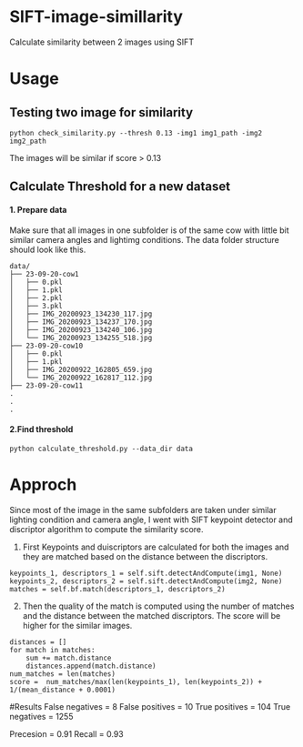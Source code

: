 # SIFT-image-simillarity
Calculate similarity between 2 images using SIFT 

# Usage
## Testing two image for similarity
```
python check_similarity.py --thresh 0.13 -img1 img1_path -img2 img2_path
````
The images will be similar if score > 0.13





## Calculate Threshold for a new dataset

#### 1. Prepare data
Make sure that all images in one subfolder is of the same cow with little bit similar camera angles and lightimg conditions. 
The data folder structure should look like this. 
```
data/
├── 23-09-20-cow1
│   ├── 0.pkl
│   ├── 1.pkl
│   ├── 2.pkl
│   ├── 3.pkl
│   ├── IMG_20200923_134230_117.jpg
│   ├── IMG_20200923_134237_170.jpg
│   ├── IMG_20200923_134240_106.jpg
│   └── IMG_20200923_134255_518.jpg
├── 23-09-20-cow10
│   ├── 0.pkl
│   ├── 1.pkl
│   ├── IMG_20200922_162805_659.jpg
│   └── IMG_20200922_162817_112.jpg
├── 23-09-20-cow11
.
.
.
```
#### 2.Find threshold
```
python calculate_threshold.py --data_dir data

````

# Approch

Since most of the image in the same subfolders are taken under similar lighting condition and camera angle, I went with SIFT keypoint detector and discriptor algorithm to compute the similarity score.

1. First Keypoints and duiscriptors are calculated for both the images and they are matched based on the distance between the discriptors.
```
keypoints_1, descriptors_1 = self.sift.detectAndCompute(img1, None)
keypoints_2, descriptors_2 = self.sift.detectAndCompute(img2, None)
matches = self.bf.match(descriptors_1, descriptors_2)
```
2. Then the quality of the match is computed using the number of matches and the distance between the matched discriptors. The score will be higher for the similar images. 
```
distances = []
for match in matches:
    sum += match.distance
    distances.append(match.distance)
num_matches = len(matches)
score =  num_matches/max(len(keypoints_1), len(keypoints_2)) + 1/(mean_distance + 0.0001)

```
 #Results
 False negatives = 8
 False positives = 10
 True positives = 104
 True negatives = 1255
 
 Precesion = 0.91
 Recall = 0.93

